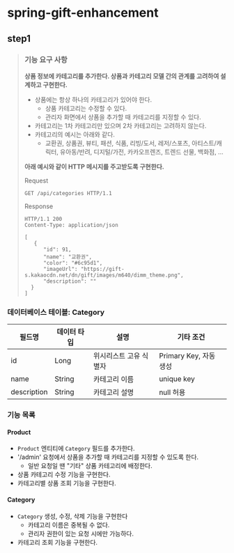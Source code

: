 # spring-gift-enhancement

## step1
> ### 기능 요구 사항
> **상품 정보에 카테고리를 추가한다. 상품과 카테고리 모델 간의 관계를 고려하여 설계하고 구현한다.**
> - 상품에는 항상 하나의 카테고리가 있어야 한다.
>   - 상품 카테고리는 수정할 수 있다.
>   - 관리자 화면에서 상품을 추가할 때 카테고리를 지정할 수 있다.
> - 카테고리는 1차 카테고리만 있으며 2차 카테고리는 고려하지 않는다. 
> - 카테고리의 예시는 아래와 같다.
>   - 교환권, 상품권, 뷰티, 패션, 식품, 리빙/도서, 레저/스포츠, 아티스트/캐릭터, 유아동/반려, 디지털/가전, 카카오프렌즈, 트렌드 선물, 백화점, ...
>   
> **아래 예시와 같이 HTTP 메시지를 주고받도록 구현한다.**
> 
> Request
> ```
> GET /api/categories HTTP/1.1
> ```
> Response
> ```
> HTTP/1.1 200
> Content-Type: application/json
> 
> [
>    {
>       "id": 91,
>       "name": "교환권",
>       "color": "#6c95d1",
>       "imageUrl": "https://gift-s.kakaocdn.net/dn/gift/images/m640/dimm_theme.png",
>       "description": ""
>   }
> ]
> ```

### 데이터베이스 테이블: Category
| 필드명         | 데이터 타입  | 설명           | 기타 조건              |
|-------------|---------|--------------|--------------------|
| id          | Long    | 위시리스트 고유 식별자 | Primary Key, 자동 생성 |
| name        | String  | 카테고리 이름      | unique key         |
| description | String  | 카테고리 설명      | null 허용            |

### 기능 목록
#### Product
- `Product` 엔티티에 `Category` 필드를 추가한다. 
- '/admin' 요청에서 상품을 추가할 때 카테고리를 지정할 수 있도록 한다.
  - 일반 요청일 땐 "기타" 상품 카테고리에 배정한다.
- 상품 카테고리 수정 기능을 구현한다.
- 카테고리별 상품 조회 기능을 구현한다.

#### Category
- `Category` 생성, 수정, 삭제 기능을 구현한다
  - 카테고리 이름은 중복될 수 없다.
  - 관리자 권한이 있는 요청 시에만 가능하다.
- 카테고리 조회 기능을 구현한다.